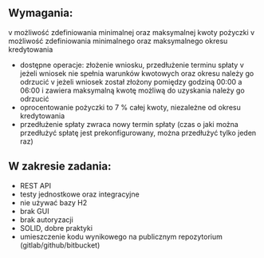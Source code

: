 <h2>Wymagania:</h2>

v możliwość zdefiniowania minimalnej oraz maksymalnej kwoty pożyczki
v możliwość zdefiniowania minimalnego oraz maksymalnego okresu kredytowania
- dostępne operacje: złożenie wniosku, przedłużenie terminu spłaty
v jeżeli wniosek nie spełnia warunków kwotowych oraz okresu należy go odrzucić
v jeżeli wniosek został złożony pomiędzy godziną 00:00 a 06:00 i zawiera maksymalną kwotę możliwą do uzyskania należy go odrzucić
- oprocentowanie pożyczki to 7 % całej kwoty, niezależne od okresu kredytowania
- przedłużenie spłaty zwraca nowy termin spłaty (czas o jaki można przedłużyć spłatę jest prekonfigurowany, można przedłużyć tylko jeden raz)

<h2>W zakresie zadania:</h2>

- REST API
- testy jednostkowe oraz integracyjne
- nie używać bazy H2
- brak GUI
- brak autoryzacji
- SOLID, dobre praktyki
- umieszczenie kodu wynikowego na publicznym repozytorium (gitlab/github/bitbucket)